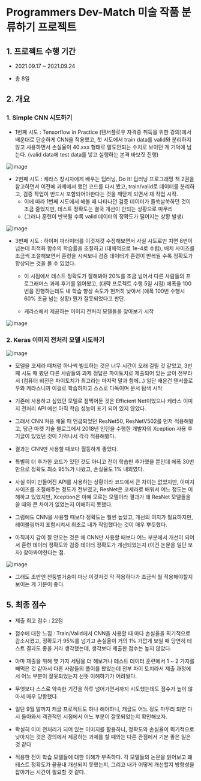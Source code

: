 # Programmers Dev-Match 미술 작품 분류하기 프로젝트

## 1. 프로젝트 수행 기간

- 2021.09.17 ~ 2021.09.24

- 총 8일

## 2. 개요

### 1. Simple CNN 시도하기

- 1번째 시도 : Tensorflow in Practice (텐서플로우 자격증 취득을 위한 강의)에서 배운대로 단순하게 CNN을 적용했고, 첫 시도에서 train data를 valid와 분리하지 않고 사용하면서 손실율이 40.xxx 형태로 말도안되는 수치로 보이던 게 기억에 남는다. (valid data에 test data를 넣고 실행하는 본격 바보짓 진행)

![image](https://user-images.githubusercontent.com/40455392/133774186-5b37ad8d-8143-4ae9-977b-a03cc96c6703.png)

- 2번째 시도 : 케라스 창시자에게 배우는 딥러닝, Do It! 딥러닝 프로그래밍 책 2권을 참고하면서 이전에 과제에서 했던 코드를 다시 봤고, train/valid로 데이터를 분리하고, 검증 작업이 반드시 포함되어야한다는 것을 깨닫게 되면서 재 작업 시작.
    - 이에 따라 1번째 시도에서 해볼 때 나타나던 검증 데이터가 들쑥날쑥하던 것이 조금 줄었지만, 테스트 정확도는 결국 개선이 안되는 상황으로 마무리
    - (그러나 훈련이 반복될 수록 valid 데이터의 정확도가 떨어지는 상황 발생)

![image](https://user-images.githubusercontent.com/40455392/133923958-ccc61a98-e3ab-4f89-81b3-537efe093f99.png)

- 3번째 시도 : 하이퍼 파라미터를 이것저것 수정해보면서 사실 시도로만 치면 8번이 넘는데 최적화 함수의 학습률을 조절하고 (대체적으로 1e-4로 수렴), 배치 사이즈를 조금씩 조절해보면서 훈련을 시켜보니 검증 데이터가 훈련이 반복될 수록 정확도가 향상되는 것을 볼 수 있었다.

    - 이 시점에서 테스트 정확도가 잘해봐야 20%를 조금 넘어서 다른 사람들의 프로그래머스 과제 후기를 읽어봤고, (대략 프로젝트 수행 5일 시점) 에폭을 100번을 진행하는데도 내 학습 향상 속도가 현저히 낮아서 (에폭 100번 수행시 60% 조금 넘는 상황) 뭔가 잘못되었다고 판단.

    - 케라스에서 제공하는 이미지 전처리 모델들을 찾아보기 시작

![image](https://user-images.githubusercontent.com/40455392/133996171-fa65334c-7b49-4581-83df-e92d84c477ad.png)

### 2. Keras 이미지 전처리 모델 시도하기

![image](https://user-images.githubusercontent.com/40455392/134616305-4f14ce64-6666-45ef-a2c9-ce3f13fa96f4.png)

- 모델을 코세라 때처럼 하나씩 빌드하는 것은 너무 시간이 오래 걸릴 것 같았고, 3번째 시도 때 봤던 다른 사람들의 과제 정답은 파이토치로 제출되어 있는 글이 전부라서 (컴퓨터 비전은 파이토치가 최고라는 마지막 말과 함께...) 일단 배운건 텐서플로우와 케라스니까 이걸로 학습하자고 스스로 다독이며 문서 탐색 시작

- 기존에 사용하고 싶었던 모델로 점찍어둔 것은 Efficient Net이었으나 케라스 이미지 전처리 API 에선 아직 학습 성능이 표기 되어 있지 않았다.

- 그래서 CNN 처음 배울 때 언급되었던 ResNet50, ResNetV502를 먼저 적용해봤고, 당근 마켓 기술 블로그에서 2018년 인턴을 수행한 개발자의 Xception 사용 후기글이 있었던 것이 기억나서 각각 적용해봤다.

- 결과는 CNN만 사용할 때보다 월등하게 좋았다.

- 특별히 더 추가한 코드가 있던 것도 아니고 전이 학습만 추가했을 뿐인데 에폭 30번만으로 정확도 최소 95%가 나왔고, 손실율도 1% 내외였다.

- 사실 이미 만들어진 API를 사용하는 상황이라 코드에서 큰 차이는 없었지만, 이미지 사이즈를 조절해주는 정도가 전부였고, ResNet은 코세라로 배워서 어느 정도는 이해하고 있었지만, Xception은 아얘 모르는 모델이라 결과가 왜 ResNet 모델들을 쓸 때와 큰 차이가 없었는지 이해하지 못했다.

- 그럼에도 CNN을 사용할 때보다 정확도는 훨씬 높았고, 개선의 여지가 필요하지만, 레이블링까지 포함시켜서 최초로 내가 작업했다는 것이 매우 뿌듯했다.

- 아직까지 감이 잘 안오는 것은 왜 CNN만 사용할 때보다 어느 부분에서 개선이 되어서 훈련 데이터 정확도와 검증 데이터 정확도가 개선되었는지 (이건 논문을 일단 보자) 찾아봐야한다는 점.

![image](https://user-images.githubusercontent.com/40455392/134616828-7e42b28e-e13a-442d-bcd8-40cc8750913c.png)

- 그래도 초반엔 천둥벌거숭이 마냥 이것저것 막 적용하다가 조금씩 뭘 적용해야할지 보이는 게 기분이 좋다.

## 5. 최종 점수

- 제출 최고 점수 : 22점

- 점수에 대한 느낌 : Train/Valid에서 CNN을 사용할 때 마다 손실율을 획기적으로 감소시켰고, 정확도가 95%를 넘기고 손실율이 거의 1% 가깝게 보일 때 당연히 테스트 결과도 좋을 거라 생각했는데, 생각보다 제출한 점수는 높지 않았다.

- 아마 제출을 위해 몇 가지 세팅을 더 해보거나 테스트 데이터 훈련에서 1 ~ 2 가지를 빼먹은 것 같아서 다른 사람들의 풀이를 봤었는데 전부 파이 토치라서 제출 과정에서 어느 부분이 잘못되었는지 선뜻 이해하기가 어려웠다.

- 무엇보다 스스로 약속한 기간을 하루 넘어가면서까지 시도했는데도 점수가 높이 않아서 매우 당황했다.

- 일단 9월 말까지 캐글 프로젝트도 하나 해야하니, 캐글도 어느 정도 마무리 되면 다시 돌아와서 객관적인 시점에서 어느 부분이 잘못되었는지 확인해보자.

- 확실히 이미 전처리가 되어 있는 이미지를 활용하니, 정확도와 손실율이 획기적으로 낮아지는 것은 강의에서 제공하는 과제를 할 때와는 다른 관점에서 기분 좋은 일은 것 같다

- 적용한 전이 학습 모델들에 대한 이해가 부족하다. 각 모델들의 논문을 읽어보고 왜 테스트 정확도가 끝끝내 개선되지 못했는지, 그리고 내가 어떻게 개선할지 방향성을 잡아가는 시간이 필요할 것 같다.

